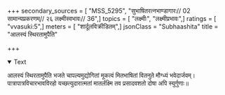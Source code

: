 +++
secondary_sources = [ "MSS_5295", "सुभाषितरत्नभाण्डागारः// 02 सामान्यप्रकरणम्// २६ लक्ष्मीस्वभावः// 36",]
topics = [ "लक्ष्मीः", "लक्ष्मीप्रभावः",]
ratings = [ "vvasuki:5",]
meters = [ "शार्दूलविक्रीडितम्",]
jsonClass = "Subhaashita"
title = "आलस्यं स्थिरतामुपैति"

+++

<details open><summary>Text</summary>

आलस्यं स्थिरतामुपैति भजते चापल्यमुद्योगितां मूकत्वं मितभाषितां वितनुते मौग्ध्यं भवेदार्जवम्।  
पात्रापात्रविचारभावविरहो यच्छत्युदारात्मतां मातर्लक्ष्मि तव प्रसादवशतो दोषा अपि स्युर्गुणाः॥
</details>
